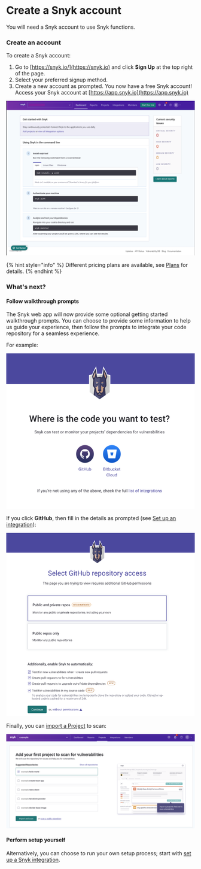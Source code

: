 # Create a Snyk account

You will need a Snyk account to use Snyk functions.

### Create an account

To create a Snyk account:

1. Go to [https://snyk.io/](https://snyk.io) and click **Sign Up** at the top right of the page.
2. Select your preferred signup method.
3. Create a new account as prompted. You now have a free Snyk account! Access your Snyk account at [https://app.snyk.io](https://app.snyk.io)

![](<../.gitbook/assets/image (66) (2).png>)

{% hint style="info" %}
Different pricing plans are available, see [Plans](../introducing-snyk/snyks-core-concepts/plans.md) for details.
{% endhint %}

### What's next?

#### Follow walkthrough prompts

The Snyk web app will now provide some optional getting started walkthrough prompts. You can choose to provide some information to help us guide your experience, then follow the prompts to integrate your code repository for a seamless experience.

For example:

![](../.gitbook/assets/Wizard1.png)

If you click **GitHub**, then fill in the details as prompted (see [Set up an integration](set-up-an-integration.md)):

![](../.gitbook/assets/Wizard2.png)

Finally, you can [import a Project](import-a-project.md) to scan:

![](<../.gitbook/assets/Wizard3 (1).png>)

#### Perform setup yourself

Alternatively, you can choose to run your own setup process; start with [set up a Snyk integration](set-up-an-integration.md).
